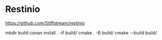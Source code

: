 # Restinio

https://github.com/Stiffstream/restinio

mkdir build
conan install . -if build/
cmake . -B build/
cmake --build build/
